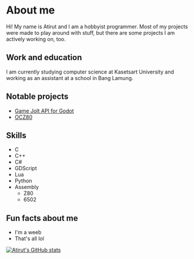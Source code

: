 # About me
Hi! My name is Atirut and I am a hobbyist programmer. Most of my projects were made to play around with stuff, but there are some projects I am actively working on, too.

## Work and education
I am currently studying computer science at Kasetsart University and working as an assistant at a school in Bang Lamung.

## Notable projects
- [Game Jolt API for Godot](https://github.com/atirut-w/atirut.gj-api)
- [OCZ80](https://github.com/atirut-w/ocz80)

## Skills
- C
- C++
- C#
- GDScript
- Lua
- Python
- Assembly
  - Z80
  - 6502

## Fun facts about me
- I'm a weeb
- That's all lol

[![Atirut's GitHub stats](https://github-readme-stats.vercel.app/api?username=atirut-w)](https://github.com/anuraghazra/github-readme-stats)
